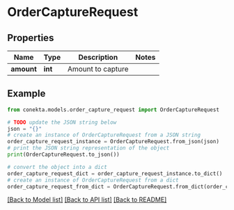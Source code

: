 # OrderCaptureRequest


## Properties

Name | Type | Description | Notes
------------ | ------------- | ------------- | -------------
**amount** | **int** | Amount to capture | 

## Example

```python
from conekta.models.order_capture_request import OrderCaptureRequest

# TODO update the JSON string below
json = "{}"
# create an instance of OrderCaptureRequest from a JSON string
order_capture_request_instance = OrderCaptureRequest.from_json(json)
# print the JSON string representation of the object
print(OrderCaptureRequest.to_json())

# convert the object into a dict
order_capture_request_dict = order_capture_request_instance.to_dict()
# create an instance of OrderCaptureRequest from a dict
order_capture_request_from_dict = OrderCaptureRequest.from_dict(order_capture_request_dict)
```
[[Back to Model list]](../README.md#documentation-for-models) [[Back to API list]](../README.md#documentation-for-api-endpoints) [[Back to README]](../README.md)


